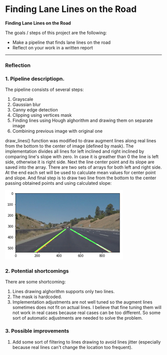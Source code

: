 # **Finding Lane Lines on the Road** 

**Finding Lane Lines on the Road**

The goals / steps of this project are the following:
* Make a pipeline that finds lane lines on the road
* Reflect on your work in a written report


[//]: # (Image References)

[image1]: ./examples/image1.png "Final image"

---

### Reflection

### 1. Pipeline descriptiopn.

The pipeline consists of several steps:
1. Grayscale
2. Gaussian blur
3. Canny edge detection
4. Clipping using vertices mask
5. Finding lines using Hough alghorithm and drawing them on separate image
6. Combining previous image with original one

draw_lines() function was modified to draw augment lines along real lines from the bottom to the center of image (defined by mask).
The implementation divides all lines for left inclined and right inclined by comparing line's slope with zero. In case it is greather than 0 the line is left side, otherwise it is right side.
Next the line center point and its slope are saved into the array. There are two sets of arrays for both left and right side. At the end each set will be used to calculate mean values for center point and slope.
And final step is to draw two line from the bottom to the center passing obtained points and using calculated slope:

![alt text][image1]


### 2. Potential shortcomings


There are some shortcoming:
1. Lines drawing alghorithm supports only two lines.
2. The mask is hardcoded.
3. Implementation adjustments are not well tuned so the augment lines sometimes does not fit on actual lines. I believe that fine tuning them will not work in real cases because real cases can be too different. So some sort of automatic adjustments are needed to solve the problem.


### 3. Possible improvements

1. Add some sort of filtering to lines drawing to avoid lines jitter (especially because real lines can't change the location too frequent).
